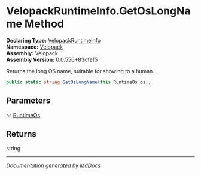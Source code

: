 ﻿<!--  
  <auto-generated>   
    The contents of this file were generated by a tool.  
    Changes to this file may be list if the file is regenerated  
  </auto-generated>   
-->

# VelopackRuntimeInfo.GetOsLongName Method

**Declaring Type:** [VelopackRuntimeInfo](../index.md)  
**Namespace:** [Velopack](../../index.md)  
**Assembly:** Velopack  
**Assembly Version:** 0.0.556+83dfef5

Returns the long OS name, suitable for showing to a human.

```csharp
public static string GetOsLongName(this RuntimeOs os);
```

## Parameters

`os`  [RuntimeOs](../../RuntimeOs/index.md)

## Returns

string

___

*Documentation generated by [MdDocs](https://github.com/ap0llo/mddocs)*
